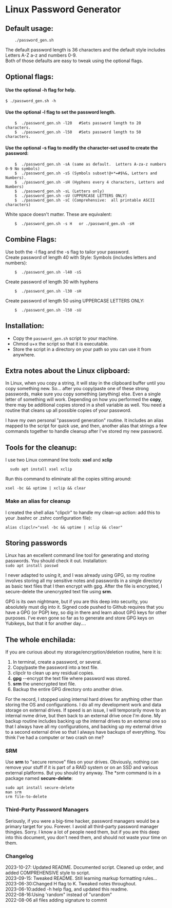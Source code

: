 # Linux Password Generator


## Default usage:

```
    ./password_gen.sh
```
  The default password length is 36 characters and the default style includes Letters A-Z a-z and numbers 0-9.  
  Both of those defaults are easy to tweak using the optional flags.   
  

## Optional flags:
#### Use the optional -h flag for help.
```
$ ./password_gen.sh -h
```
#### Use the optional -l flag to set the password length.
```
    $  ./password_gen.sh -l20   #Sets password length to 20 characters.  
    $  ./password_gen.sh -l50   #Sets password length to 50 characters.  
```
#### Use the optional -s flag to modify the character-set used to create the password:
```
    $  ./password_gen.sh -sA (same as default.  Letters A-za-z numbers 0-9 No symbols)
    $  ./password_gen.sh -sS (Symbols subset!@+*=#$%&, Letters and Numbers).
    $  ./password_gen.sh -sH (Hyphens every 4 characters, Letters and Numbers)
    $  ./password_gen.sh -sL (Letters only)
    $  ./password_gen.sh -sU (UPPERCASE LETTERS ONLY)
    $  ./password_gen.sh -sC (Comprehensive:  all printable ASCII characters)
```
White space doesn't matter. These are equivalent:  
```
    $  ./password_gen.sh -s H   or ./password_gen.sh -sH
```
## Combine Flags:
Use both the -l flag and the -s flag to tailor your password.  
  Create password of length 40 with Style: Symbols (includes letters and numbers):
```
    $  ./password_gen.sh -l40 -sS
```
  Create password of length 30 with hyphens
```
    $  ./password_gen.sh -l30 -sH
```
  Create password of length 50 using UPPERCASE LETTERS ONLY:
```
    $  ./password_gen.sh -l50 -sU
```

## Installation:
- Copy the `password_gen.sh` script to your machine.  
- Chmod u+x the script so that it is executable.  
- Store the script in a directory on your path so you can use it from anywhere.  


## Extra notes about the Linux clipboard:
In Linux, when you copy a string, it will stay in the clipboard buffer until you copy something new. So... after you copy/paste one of these strong passwords, make sure you copy something (anything) else.  Even a single letter of something will work.  Depending on how you performed the **copy**, there may be additional copies stored in a shell variable as well.  You need a routine that cleans up all possible copies of your password.

I have my own personal "password generation" routine.  It includes an alias mapped to the script for quick use, and then, another alias that strings a few commands together to handle cleanup after I've stored my new password.  

## Tools for the cleanup:  
I use two Linux command line tools:  **xsel** and **xclip**
```
  sudo apt install xsel xclip
```


Run this command to eliminate all the copies sitting around:  
```
xsel -bc && uptime | xclip && clear
```

### Make an alias for cleanup  
I created the shell alias "clipclr" to handle my clean-up action:
 add this to your .bashrc or .zshrc configuration file):   
```
alias clipclr="xsel -bc && uptime | xclip && clear"
```
## Storing passwords
Linux has an excellent command line tool for generating and storing passwords.  You should check it out.  Installation:  
```sudo apt install passwd```

I never adapted to using it, and I was already using GPG, so my routine involves storing all my sensitive notes and passwords in a single directory as basic text files that I then encrypt with gpg.  After the file is encrypted, I secure-delete the unencrypted text file using **srm**.  

GPG is its own nightmare, but if you are this deep into security, you absolutely must dig into it.  Signed code pushed to Github requires that you have a GPG (or PGP) key, so dig in there and learn about GPG keys for other purposes.  I've even gone so far as to generate and store GPG keys on Yubikeys, but that it for another day....  

## The whole enchilada:
If you are curious about my storage/encryption/deletion routine, here it is:  
1. In terminal, create a password, or several.
2. Copy/paste the password into a text file. 
3. clipclr to clean up any residual copies.
4. **gpg** --encrypt the text file where password was stored. 
5. **srm** the unencrypted text file.
6. Backup the entire GPG directory onto another drive.

For the record, I stopped using internal hard drives for anything other than storing the OS and configurations.  I do all my development work and data storage on external drives. If speed is an issue, I will temporarily move to an internal nvme drive, but then back to an external drive once I'm done.  My backup routine includes backing up the internal drives to an external one so that I always have all my configurations, and backing up my external drive to a second external drive so that I always have backups of everything.  You think I've had a computer or two crash on me?

### SRM
Use **srm** to "secure remove" files on your drives.  Obviously, nothing can remove your stuff if it is part of a RAID system or on an SSD and various external platforms.  But you should try anyway. The **srm* command is in a package named **secure-delete**:  
```
sudo apt install secure-delete
man srm
srm file-to-delete
```
### Third-Party Password Managers
Seriously, if you were a big-time hacker, password managers would be a primary target for you.  Forever. I avoid all third-party password manager thingies.  Sorry.  I know a lot of people need them, but if you are this deep into this document, you don't need them, and should not waste your time on them.  

### Changelog
2023-10-27: Updated README.  Documented script. Cleaned up order, and added COMPREHENSIVE style to script.  
2023-09-15: Tweaked README.  Still learning markup formatting rules...  
2023-06-30:Changed H flag to K.  Tweaked notes throughout.  
2023-06-10:added -h help flag, and updated this readme.  
2022-08-16:Using 'random" instead of "urandom"  
2022-08-06 all files adding signature to commit  
